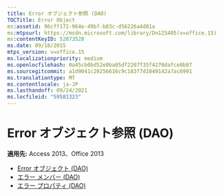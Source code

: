 ```yaml
---
title: Error オブジェクト参照 (DAO)
TOCTitle: Error Object
ms:assetid: 96cff172-964e-49bf-b83c-d56226a4d81a
ms:mtpsurl: https://msdn.microsoft.com/library/Dn125405(v=office.15)
ms:contentKeyID: 52073528
ms.date: 09/18/2015
mtps_version: v=office.15
ms.localizationpriority: medium
ms.openlocfilehash: 0a45cb0bd52e0ba05df2207f35f4270dafce0b87
ms.sourcegitcommit: a1d9041c20256616c9c183f7d1049142a7ac6991
ms.translationtype: MT
ms.contentlocale: ja-JP
ms.lasthandoff: 09/24/2021
ms.locfileid: "59581323"
---
```

# <a name="error-object-reference-dao"></a>Error オブジェクト参照 (DAO)

**適用先:** Access 2013、Office 2013

- [Error オブジェクト (DAO)](error-object-dao.md)
- [エラー メンバー (DAO)](error-members-dao.md)
- [エラー プロパティ (DAO)](error-properties-dao.md)

